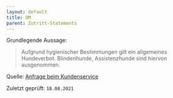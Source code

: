 ```yaml
---
layout: default
title: DM
parent: Zutritt-Statements
---
```


Grundlegende Aussage: 

> Aufgrund hygienischer Bestimmungen gilt ein allgemeines Hundeverbot.
> Blindenhunde, Assistenzhunde sind hiervon ausgenommen.

Quelle:
[Anfrage beim Kundenservice](https://drive.google.com/folderview?id=1EVNhjgCPePGamHkv1F18MeFOLTLBQQXo)

Zuletzt geprüft: `18.08.2021`
